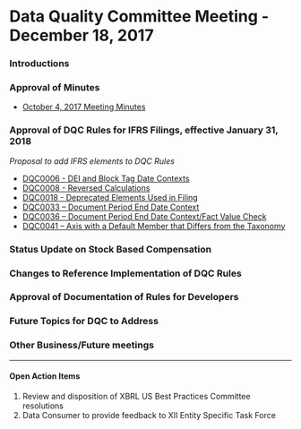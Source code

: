 # Data Quality Committee Meeting - December 18, 2017

### Introductions 
  
### Approval of Minutes
  + [October 4, 2017 Meeting Minutes](DQCMeetingNotes10042017.docx?raw=true)

### Approval of DQC Rules for IFRS Filings, effective January 31, 2018
  *Proposal to add IFRS elements to DQC Rules*
  + [DQC0006 - DEI and Block Tag Date Contexts](https://xbrl.us/dqc_0006)
  + [DQC0008 - Reversed Calculations](https://xbrl.us/dqc_0008)
  + [DQC0018 - Deprecated Elements Used in Filing](https://xbrl.us/dqc_0018)
  + [DQC0033 – Document Period End Date Context](https://xbrl.us/dqc_0033)
  + [DQC0036 – Document Period End Date Context/Fact Value Check](https://xbrl.us/dqc_0036)
  + [DQC0041 – Axis with a Default Member that Differs from the Taxonomy](https://xbrl.us/dqc_0041)

### Status Update on Stock Based Compensation

### Changes to Reference Implementation of DQC Rules 

### Approval of Documentation of Rules for Developers 

### Future Topics for DQC to Address

### Other Business/Future meetings

______________________

#### Open Action Items

1. Review and disposition of XBRL US Best Practices Committee resolutions
2. Data Consumer to provide feedback to XII Entity Specific Task Force
